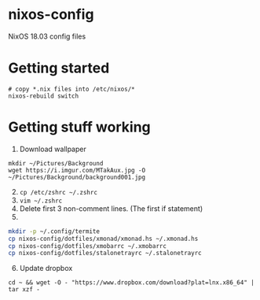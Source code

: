 # nixos-config
NixOS 18.03 config files


# Getting started

```
# copy *.nix files into /etc/nixos/*
nixos-rebuild switch
```

# Getting stuff working
1. Download wallpaper
```
mkdir ~/Pictures/Background
wget https://i.imgur.com/MTakAux.jpg -O ~/Pictures/Background/background001.jpg
```
2. `cp /etc/zshrc ~/.zshrc`
3. `vim ~/.zshrc`
4. Delete first 3 non-comment lines. (The first if statement)
5.
```bash
mkdir -p ~/.config/termite
cp nixos-config/dotfiles/xmonad/xmonad.hs ~/.xmonad.hs
cp nixos-config/dotfiles/xmobarrc ~/.xmobarrc
cp nixos-config/dotfiles/stalonetrayrc ~/.stalonetrayrc
```
6. Update dropbox
```
cd ~ && wget -O - "https://www.dropbox.com/download?plat=lnx.x86_64" | tar xzf -
```
